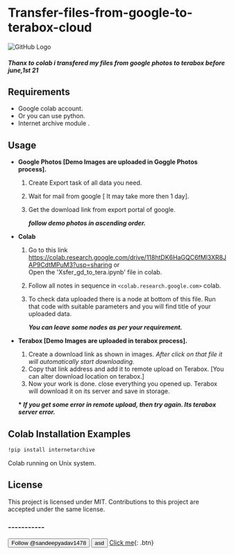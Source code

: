 <!-- Place this tag in your head or just before your close body tag. -->
<script async defer src="https://buttons.github.io/buttons.js"></script>
# Transfer-files-from-google-to-terabox-cloud

 ![GitHub Logo](https://raw.githubusercontent.com/sandeepyadav1478/Transfer-files-from-google-to-terabox-cloud/main/template.png)
 
 <h5>Thanx to colab i transfered my files from google photos to terabox before june,1st 21</h5> 
 
## Requirements
 
 * Google colab account.
 * Or you can use python.
 * Internet archive module .

## Usage

 * __Google Photos [Demo Images are uploaded in Goggle Photos process].__
   1. Create Export task of all data you need.
   2. Wait for mail from google [ It may take more then 1 day].
   3. Get the download link from export portal of google.
   
      __*follow demo photos in ascending order.*__ 
 
 * __Colab__
   1. Go to this link https://colab.research.google.com/drive/118htDK6HaGQC6fMl3XR8JAP9CdtMPuM3?usp=sharing or <br/> Open the 'Xsfer_gd_to_tera.ipynb' file in colab.
   2. Follow all notes in sequence in `<colab.research.google.com>` colab.
   3. To check data uploaded there is a node at bottom of this file. Run that code with suitable parameters and you will find title of your uploaded data.
   
       __*You can leave some nodes as per your requirement.*__
 
 * __Terabox [Demo Images are uploaded in terabox process].__
   1. Create a download link as shown in images. *After click on that file it will automatically start downloading.*
   2. Copy that link address and add it to remote upload on Terabox. [You can alter download location on terabox.]
   3. Now your work is done. close everything you opened up. Terabox will download it on its server and save in storage.
     
     __* *If you get some error in remote upload, then try again. Its terabox server error.*__
     
 ## Colab Installation Examples
   ```ruby
  !pip install internetarchive
   ```
   Colab running on Unix system.

## License
This project is licensed under MIT. Contributions to this project are accepted under the same license.

### -----------

<!-- Place this tag where you want the button to render. -->
<button name="button" onclick="https://github.com/sandeepyadav1478"  data-size="large" aria-label="Follow @sandeepyadav1478 on GitHub">Follow @sandeepyadav1478</button>
<button>asd</button>
[Click me](http://www.google.com){: .btn}
